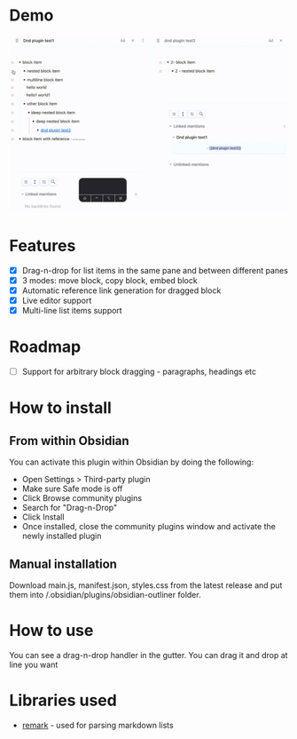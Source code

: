 # Demo

![Demo](demo/demo.gif)

# Features

-   [x] Drag-n-drop for list items in the same pane and between different panes
-   [x] 3 modes: move block, copy block, embed block
-   [x] Automatic reference link generation for dragged block
-   [x] Live editor support
-   [x] Multi-line list items support

# Roadmap

-   [ ] Support for arbitrary block dragging - paragraphs, headings etc

# How to install

## From within Obsidian

You can activate this plugin within Obsidian by doing the following:

-   Open Settings > Third-party plugin
-   Make sure Safe mode is off
-   Click Browse community plugins
-   Search for "Drag-n-Drop"
-   Click Install
-   Once installed, close the community plugins window and activate the newly installed plugin

## Manual installation

Download main.js, manifest.json, styles.css from the latest release and put them into <vault>/.obsidian/plugins/obsidian-outliner folder.

# How to use

You can see a drag-n-drop handler in the gutter. You can drag it and drop at line you want

# Libraries used

- [remark](https://github.com/remarkjs/remark) - used for parsing markdown lists
